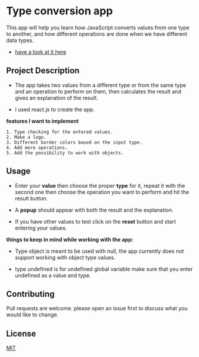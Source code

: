 # Type conversion app

This app will help you learn how JavaScript converts values from one type to another, and how different operations are done when we have different data types.

- [have a look at it here](https://typeconversion.netlify.app/)

## Project Description
- The app takes two values from a different type or from the same type and an operation to perform on them, then calculates the result and gives an explanation of the result.

- I used react.js to create the app.



**features I want to implement**
  
    1. Type checking for the entered values.
    2. Make a logo.
    3. Different border colors based on the input type.
    4. Add more operations.
    5. Add the possibility to work with objects.
## Usage

- Enter your **value** then choose the proper **type** for it, repeat it with the second one then choose the operation you want to perform and hit the result button.
- A **popup** should appear with both the result and the explanation. 

- If you have other values to test click on the **reset** button and start entering your values.

**things to keep in mind while working with the app:**
- Type object is meant to be used with null, the app currently does not support working with object type values.
* type undefined is for undefined global variable make sure that you enter undefined as a value and type.


## Contributing

Pull requests are welcome. please open an issue first
to discuss what you would like to change.


## License

[MIT](https://choosealicense.com/licenses/mit/)
